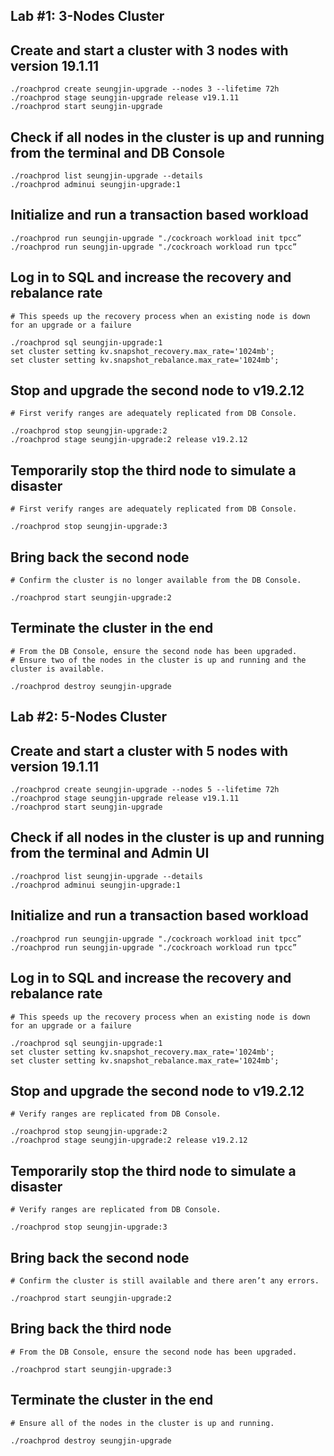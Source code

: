 ## Lab #1: 3-Nodes Cluster


## Create and start a cluster with 3 nodes with version 19.1.11

```
./roachprod create seungjin-upgrade --nodes 3 --lifetime 72h 
./roachprod stage seungjin-upgrade release v19.1.11
./roachprod start seungjin-upgrade 
```

## Check if all nodes in the cluster is up and running from the terminal and DB Console

```
./roachprod list seungjin-upgrade --details
./roachprod adminui seungjin-upgrade:1
```

## Initialize and run a transaction based workload

```
./roachprod run seungjin-upgrade "./cockroach workload init tpcc”
./roachprod run seungjin-upgrade "./cockroach workload run tpcc”
```

## Log in to SQL and increase the recovery and rebalance rate

```
# This speeds up the recovery process when an existing node is down for an upgrade or a failure

./roachprod sql seungjin-upgrade:1
set cluster setting kv.snapshot_recovery.max_rate='1024mb';
set cluster setting kv.snapshot_rebalance.max_rate='1024mb';
```

## Stop and upgrade the second node to v19.2.12

```
# First verify ranges are adequately replicated from DB Console. 

./roachprod stop seungjin-upgrade:2 
./roachprod stage seungjin-upgrade:2 release v19.2.12
```

## Temporarily stop the third node to simulate a disaster

```
# First verify ranges are adequately replicated from DB Console. 

./roachprod stop seungjin-upgrade:3
```

## Bring back the second node

```
# Confirm the cluster is no longer available from the DB Console. 

./roachprod start seungjin-upgrade:2 
```

## Terminate the cluster in the end

```
# From the DB Console, ensure the second node has been upgraded. 
# Ensure two of the nodes in the cluster is up and running and the cluster is available. 

./roachprod destroy seungjin-upgrade 
```


## Lab #2: 5-Nodes Cluster


## Create and start a cluster with 5 nodes with version 19.1.11

```
./roachprod create seungjin-upgrade --nodes 5 --lifetime 72h 
./roachprod stage seungjin-upgrade release v19.1.11
./roachprod start seungjin-upgrade 
```

## Check if all nodes in the cluster is up and running from the terminal and Admin UI

```
./roachprod list seungjin-upgrade --details
./roachprod adminui seungjin-upgrade:1
```

## Initialize and run a transaction based workload

```
./roachprod run seungjin-upgrade "./cockroach workload init tpcc”
./roachprod run seungjin-upgrade "./cockroach workload run tpcc”
```

## Log in to SQL and increase the recovery and rebalance rate

```
# This speeds up the recovery process when an existing node is down for an upgrade or a failure

./roachprod sql seungjin-upgrade:1
set cluster setting kv.snapshot_recovery.max_rate='1024mb';
set cluster setting kv.snapshot_rebalance.max_rate='1024mb';
```

## Stop and upgrade the second node to v19.2.12

```
# Verify ranges are replicated from DB Console. 

./roachprod stop seungjin-upgrade:2 
./roachprod stage seungjin-upgrade:2 release v19.2.12
```

## Temporarily stop the third node to simulate a disaster

```
# Verify ranges are replicated from DB Console. 

./roachprod stop seungjin-upgrade:3
```

## Bring back the second node

```
# Confirm the cluster is still available and there aren’t any errors. 

./roachprod start seungjin-upgrade:2 
```

## Bring back the third node

```
# From the DB Console, ensure the second node has been upgraded. 

./roachprod start seungjin-upgrade:3
```

## Terminate the cluster in the end

```
# Ensure all of the nodes in the cluster is up and running. 

./roachprod destroy seungjin-upgrade 
```
